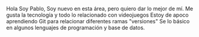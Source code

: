 Hola Soy Pablo, Soy nuevo en esta área, pero quiero dar lo mejor de mí.
Me gusta la tecnología y todo lo relacionado con videojuegos
Estoy de apoco aprendiendo Git para relacionar diferentes ramas "versiones"
Se lo básico en algunos lenguajes de programación y base de datos.
